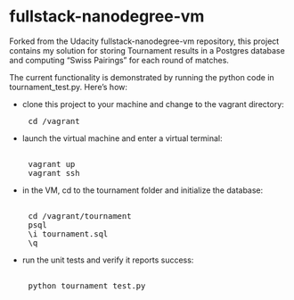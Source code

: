 fullstack-nanodegree-vm
=============

Forked from the Udacity fullstack-nanodegree-vm repository, this project contains my solution for storing Tournament results in a Postgres database and computing  “Swiss Pairings” for each round of matches.

The current functionality is demonstrated by running the python code in tournament_test.py.  Here’s how:

- clone this project to your machine and change to the vagrant directory:
<pre>
    cd /vagrant
</pre>
- launch the virtual machine and enter a virtual terminal:
<pre>    
    vagrant up
    vagrant ssh
</pre>
- in the VM, cd to the tournament folder and initialize the database:
<pre>    
    cd /vagrant/tournament
    psql
    \i tournament.sql
    \q
</pre>
- run the unit tests and verify it reports success:
<pre>    
    python tournament_test.py
</pre>

